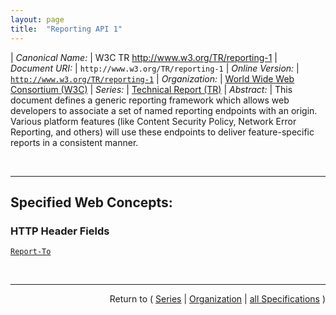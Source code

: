```yaml
---
layout: page
title:  "Reporting API 1"
---
```


| *Canonical Name:* | W3C TR http://www.w3.org/TR/reporting-1
| *Document URI:* | `http://www.w3.org/TR/reporting-1`
| *Online Version:* | [`http://www.w3.org/TR/reporting-1`](http://www.w3.org/TR/reporting-1)
| *Organization:* | [World Wide Web Consortium (W3C)](..  "List of specification series by this organization")
| *Series:* | [Technical Report (TR)](.  "List of specifications in this series")
| *Abstract:* | This document defines a generic reporting framework which allows web developers to associate a set of named reporting endpoints with an origin. Various platform features (like Content Security Policy, Network Error Reporting, and others) will use these endpoints to deliver feature-specific reports in a consistent manner.

<br/>
<hr/>

## Specified Web Concepts:

### HTTP Header Fields

[`Report-To`](/concepts/http-header/Report-To "The Report-To HTTP response header field instructs the user agent to store reporting endpoints for an origin.")



<br/>
<hr/>

<p style="text-align: right">Return to ( <a href="./">Series</a> | <a href="../">Organization</a> | <a href="../../">all Specifications</a> )</p>